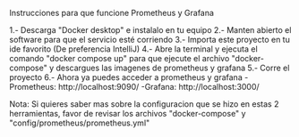 Instrucciones para que funcione Prometheus y Grafana

1.- Descarga "Docker desktop" e instalalo en tu equipo
2.- Manten abierto el software para que el servicio esté corriendo
3.- Importa este proyecto en tu ide favorito (De preferencia IntelliJ)
4.- Abre la terminal y ejecuta el comando "docker compose up" para que ejecute el archivo "docker-compose" y descargues las imagenes de prometheus y grafana
5.- Corre el proyecto
6.- Ahora ya puedes acceder a prometheus y grafana
  -Prometheus: http://localhost:9090/
  -Grafana: http://localhost:3000/

Nota: Si quieres saber mas sobre la configuracion que se hizo en estas 2 herramientas, favor de revisar los archivos "docker-compose" y "config/prometheus/prometheus.yml"
